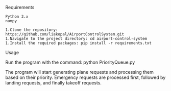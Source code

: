 Requirements

    Python 3.x
    numpy

    1.Clone the repository: https://github.com/liakopal/AirportControlSystem.git
    1.Navigate to the project directory: cd airport-control-system
    1.Install the required packages: pip install -r requirements.txt

Usage

Run the program with the command: python PriorityQueue.py

The program will start generating plane requests and processing them based on their priority. Emergency requests are processed first, followed by landing requests, and finally takeoff requests.